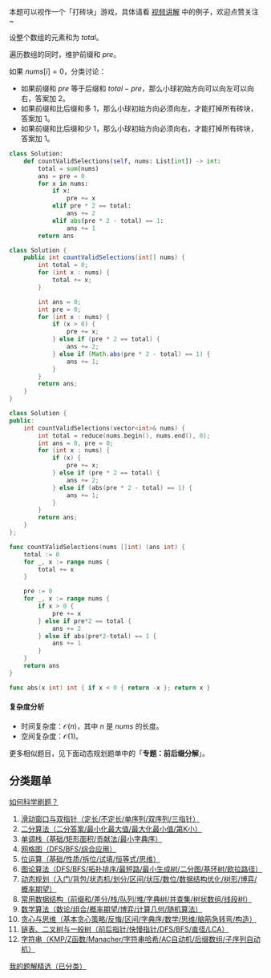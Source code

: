 本题可以视作一个「打砖块」游戏，具体请看 [视频讲解](https://www.bilibili.com/video/BV1yiU6YnEfU/) 中的例子，欢迎点赞关注~

设整个数组的元素和为 $\textit{total}$。

遍历数组的同时，维护前缀和 $pre$。 

如果 $\textit{nums}[i]=0$，分类讨论：

- 如果前缀和 $\textit{pre}$ 等于后缀和 $\textit{total}-\textit{pre}$，那么小球初始方向可以向左可以向右，答案加 $2$。
- 如果前缀和比后缀和多 $1$，那么小球初始方向必须向左，才能打掉所有砖块，答案加 $1$。
- 如果前缀和比后缀和少 $1$，那么小球初始方向必须向右，才能打掉所有砖块，答案加 $1$。

```py [sol-Python3]
class Solution:
    def countValidSelections(self, nums: List[int]) -> int:
        total = sum(nums)
        ans = pre = 0
        for x in nums:
            if x:
                pre += x
            elif pre * 2 == total:
                ans += 2
            elif abs(pre * 2 - total) == 1:
                ans += 1
        return ans
```

```java [sol-Java]
class Solution {
    public int countValidSelections(int[] nums) {
        int total = 0;
        for (int x : nums) {
            total += x;
        }

        int ans = 0;
        int pre = 0;
        for (int x : nums) {
            if (x > 0) {
                pre += x;
            } else if (pre * 2 == total) {
                ans += 2;
            } else if (Math.abs(pre * 2 - total) == 1) {
                ans += 1;
            }
        }
        return ans;
    }
}
```

```cpp [sol-C++]
class Solution {
public:
    int countValidSelections(vector<int>& nums) {
        int total = reduce(nums.begin(), nums.end(), 0);
        int ans = 0, pre = 0;
        for (int x : nums) {
            if (x) {
                pre += x;
            } else if (pre * 2 == total) {
                ans += 2;
            } else if (abs(pre * 2 - total) == 1) {
                ans += 1;
            }
        }
        return ans;
    }
};
```

```go [sol-Go]
func countValidSelections(nums []int) (ans int) {
	total := 0
	for _, x := range nums {
		total += x
	}

	pre := 0
	for _, x := range nums {
		if x > 0 {
			pre += x
		} else if pre*2 == total {
			ans += 2
		} else if abs(pre*2-total) == 1 {
			ans += 1
		}
	}
	return ans
}

func abs(x int) int { if x < 0 { return -x }; return x }
```

#### 复杂度分析

- 时间复杂度：$\mathcal{O}(n)$，其中 $n$ 是 $\textit{nums}$ 的长度。
- 空间复杂度：$\mathcal{O}(1)$。

更多相似题目，见下面动态规划题单中的「**专题：前后缀分解**」。

## 分类题单

[如何科学刷题？](https://leetcode.cn/circle/discuss/RvFUtj/)

1. [滑动窗口与双指针（定长/不定长/单序列/双序列/三指针）](https://leetcode.cn/circle/discuss/0viNMK/)
2. [二分算法（二分答案/最小化最大值/最大化最小值/第K小）](https://leetcode.cn/circle/discuss/SqopEo/)
3. [单调栈（基础/矩形面积/贡献法/最小字典序）](https://leetcode.cn/circle/discuss/9oZFK9/)
4. [网格图（DFS/BFS/综合应用）](https://leetcode.cn/circle/discuss/YiXPXW/)
5. [位运算（基础/性质/拆位/试填/恒等式/思维）](https://leetcode.cn/circle/discuss/dHn9Vk/)
6. [图论算法（DFS/BFS/拓扑排序/最短路/最小生成树/二分图/基环树/欧拉路径）](https://leetcode.cn/circle/discuss/01LUak/)
7. [动态规划（入门/背包/状态机/划分/区间/状压/数位/数据结构优化/树形/博弈/概率期望）](https://leetcode.cn/circle/discuss/tXLS3i/)
8. [常用数据结构（前缀和/差分/栈/队列/堆/字典树/并查集/树状数组/线段树）](https://leetcode.cn/circle/discuss/mOr1u6/)
9. [数学算法（数论/组合/概率期望/博弈/计算几何/随机算法）](https://leetcode.cn/circle/discuss/IYT3ss/)
10. [贪心与思维（基本贪心策略/反悔/区间/字典序/数学/思维/脑筋急转弯/构造）](https://leetcode.cn/circle/discuss/g6KTKL/)
11. [链表、二叉树与一般树（前后指针/快慢指针/DFS/BFS/直径/LCA）](https://leetcode.cn/circle/discuss/K0n2gO/)
12. [字符串（KMP/Z函数/Manacher/字符串哈希/AC自动机/后缀数组/子序列自动机）](https://leetcode.cn/circle/discuss/SJFwQI/)

[我的题解精选（已分类）](https://github.com/EndlessCheng/codeforces-go/blob/master/leetcode/SOLUTIONS.md)
